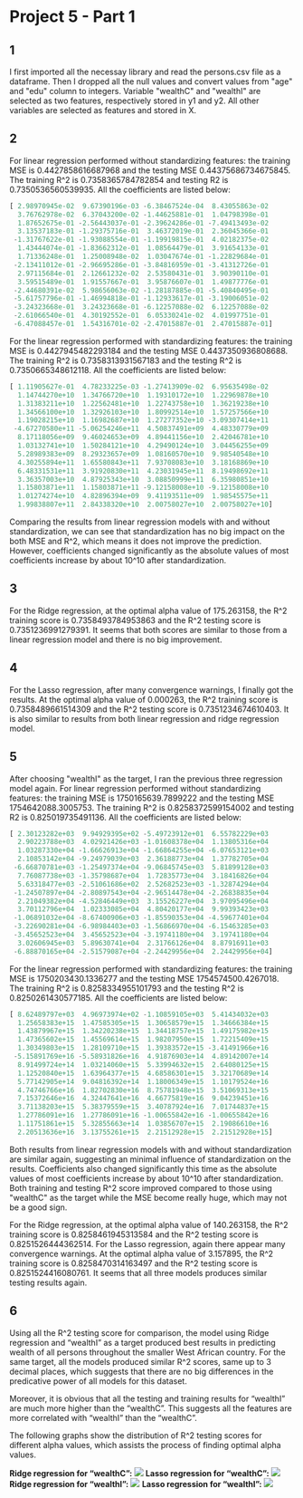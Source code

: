 # Project 5 - Part 1

## 1
I first imported all the necessay library and read the persons.csv file as a dataframe. Then I dropped all the null values and convert values from "age" and "edu" column to integers. Variable "wealthC" and "wealthI" are selected as two features, respectively stored in y1 and y2. All other variables are selected as features and stored in X. 

## 2
For linear regression performed without standardizing features: the training MSE is 0.4427858616687968 and the testing MSE 0.44375686734675845. The training R^2 is 0.7358365784782854 and testing R2 is 0.7350536560539935. All the coefficients are listed below: 
```python
[ 2.98970945e-02  9.67390196e-03 -6.38467524e-04  8.43055863e-02
  3.76762978e-02  6.37043200e-02 -1.44625881e-01  1.04798398e-01
  1.87652675e-01 -2.56443037e-01 -2.39624286e-01 -7.49413493e-02
  3.13537183e-01 -1.29375716e-01  3.46372019e-01  2.36045366e-01
 -1.31767622e-01 -1.93088554e-01 -1.19919815e-01  4.02182375e-02
  1.43444074e-01 -1.83662312e-01  1.08564479e-01  3.91654133e-01
  1.71336248e-01  1.25008948e-02  1.03047674e-01 -1.22829684e-01
 -2.13411012e-01 -2.96695286e-01 -3.84816959e-01 -3.41312726e-01
  2.97115684e-01  2.12661232e-02  2.53580431e-01  3.90390110e-01
  3.59515489e-01  1.91557667e-01  3.95876607e-01  1.49877776e-01
 -2.44680391e-02  5.98656063e-02 -1.28187885e-01 -5.40840495e-01
 -5.61757796e-01 -1.46994818e-01 -1.12933617e-01 -3.19006051e-02
 -3.24323668e-01  3.24323668e-01 -6.12257088e-02  6.12257088e-02
 -2.61066540e-01  4.30192552e-01  6.05330241e-02  4.01997751e-01
 -6.47088457e-01  1.54316701e-02 -2.47015887e-01  2.47015887e-01]
```
For the linear regression performed with standardizing features: the training MSE is 0.4427945482293184 and the testing MSE 0.4437350936808688. The training R^2 is 0.7358313931567183 and the testing R^2 is 0.7350665348612118. All the coefficients are listed below: 
```python
[ 1.11905627e-01  4.78233225e-03 -1.27413909e-02  6.95635498e-02
  1.14744270e+10  1.34766720e+10  1.19310172e+10  1.22969878e+10
  1.31383211e+10  1.22562481e+10  1.22743758e+10  1.36219238e+10
  1.34566100e+10  1.32926103e+10  1.80992514e+10  1.57257566e+10
  1.19028215e+10  1.16982687e+10  1.27277352e+10 -3.09307414e+11
 -4.67270580e+11 -5.06254246e+11  4.50837491e+09  4.48330779e+09
  8.17118056e+09  9.46024653e+09  4.89441156e+10  2.42046781e+10
  1.03132741e+10  1.50284121e+10  4.29490124e+10  3.04456255e+09
  5.28989383e+09  8.29323657e+09  1.08160570e+10  9.98540548e+10
  4.30255894e+11  1.65580843e+11  7.93708083e+10  3.18168869e+10
  6.48331531e+11  3.91920830e+11  4.23031945e+11  8.19498692e+11
  3.36357003e+10  4.87925343e+10  3.08850999e+11  6.35980851e+10
  1.15803871e+11  1.15803871e+11 -9.12158008e+10 -9.12158008e+10
  1.01274274e+10  4.82896394e+09  9.41193511e+09  1.98545575e+11
  1.99838807e+11  2.84338320e+10  2.00758027e+10  2.00758027e+10]
```
Comparing the results from linear regression models with and without standardization, we can see that standardization has no big impact on the both MSE and R^2, which means it does not improve the prediction. However, coefficients changed significantly as the absolute values of most coefficients increase by about 10^10 after standardization.

## 3
For the Ridge regression, at the optimal alpha value of 175.263158, the R^2 training score is 0.7358493784953863 and the R^2 testing score is 0.7351236991279391. It seems that both scores are similar to those from a linear regression model and there is no big improvement. 

## 4
For the Lasso regression, after many convergence warnings, I finally got the results. At the optimal alpha value of 0.000263, the R^2 training score is 0.7358489661514309 and the R^2 testing score is 0.7351234674610403. It is also similar to results from both linear regression and ridge regression model. 

## 5
After choosing "wealthI" as the target, I ran the previous three regression model again. For linear regression performed without standardizing features: the training MSE is 1750165639.7899222 and the testing MSE 1754642088.3005753. The training R^2 is 0.8258372599154002 and testing R2 is 0.825019735491136. All the coefficients are listed below: 
```python
[ 2.30123282e+03  9.94929395e+02 -5.49723912e+01  6.55782229e+03
  2.90223788e+03  4.02921426e+03 -1.01608378e+04  1.13805316e+04
  1.03287330e+04 -1.66626913e+04 -1.66864255e+04 -6.07653121e+03
  2.10853142e+04 -9.24979039e+03  2.36188773e+04  1.37782705e+04
 -6.66870781e+03 -1.25497374e+04 -9.06845745e+03  5.81899128e+03
  7.76087738e+03 -1.35798687e+04  1.72835773e+04  3.18416826e+04
  5.63318477e+03 -2.51061686e+02  2.52682523e+03 -1.32874294e+04
 -1.24507897e+04 -2.80897543e+04 -2.96514478e+04 -2.26838835e+04
  2.21049382e+04 -4.52846449e+03  3.15526227e+04  3.97095496e+04
  3.70112796e+04  1.02333085e+04  4.80420177e+04  9.99393423e+03
 -1.06891032e+04 -8.67400906e+03 -1.85590353e+04 -4.59677401e+04
 -3.22690281e+04 -6.98984403e+03 -1.56866970e+04 -6.15463285e+03
 -3.45652523e+04  3.45652523e+04 -3.19741180e+04  3.19741180e+04
  3.02606945e+03  5.89630741e+04  2.31766126e+04  8.87916911e+03
 -6.88870165e+04 -2.51579087e+04 -2.24429956e+04  2.24429956e+04]
 ```
For the linear regression performed with standardizing features: the training MSE is 1750203430.1336277 and the testing MSE 1754574500.4267018. The training R^2 is 0.8258334955101793 and the testing R^2 is 0.8250261430577185. All the coefficients are listed below: 

```python
[ 8.62489797e+03  4.96973974e+02 -1.10859105e+03  5.41434032e+03
  1.25658383e+15  1.47585305e+15  1.30658579e+15  1.34666384e+15
  1.43879967e+15  1.34220238e+15  1.34418757e+15  1.49175982e+15
  1.47365602e+15  1.45569614e+15  1.98207950e+15  1.72215409e+15
  1.30349803e+15  1.28109710e+15  1.39383572e+15 -3.41491966e+16
 -5.15891769e+16 -5.58931826e+16  4.91876903e+14  4.89142007e+14
  8.91499724e+14  1.03214060e+15  5.33994632e+15  2.64080125e+15
  1.12520840e+15  1.63964377e+15  4.68586301e+15  3.32170689e+14
  5.77142905e+14  9.04816392e+14  1.18006349e+15  1.10179524e+16
  4.74746766e+16  1.82702830e+16  8.75781948e+15  3.51069313e+15
  7.15372646e+16  4.32447641e+16  4.66775819e+16  9.04239451e+16
  3.71138203e+15  5.38379559e+15  3.40787924e+16  7.01744837e+15
  1.27786091e+16  1.27786091e+16 -1.00655842e+16 -1.00655842e+16
  1.11751861e+15  5.32855663e+14  1.03856707e+15  2.19086610e+16
  2.20513636e+16  3.13755261e+15  2.21512928e+15  2.21512928e+15]
 ```
Both results from linear regression models with and without standardization are similar again, suggesting an minimal influence of standardization on the results. Coefficients also changed significantly this time as the absolute values of most coefficients increase by about 10^10 after standardization. Both training and testing R^2 score improved compared to those using "wealthC" as the target while the MSE become really huge, which may not be a good sign. 

For the Ridge regression, at the optimal alpha value of 140.263158, the R^2 training score is 0.8258461945313584 and the R^2 testing score is 0.8251526444362514. 
For the Lasso regression, again there appear many convergence warnings. At the optimal alpha value of 3.157895, the R^2 training score is 0.8258470314163497 and the R^2 testing score is 0.8251524416080761. It seems that all three models produces similar testing results again. 

## 6 
Using all the R^2 testing score for comparison, the model using Ridge regression and “wealthI” as a target produced best results in predicting wealth of all persons throughout the smaller West African country. For the same target, all the models produced similar R^2 scores, same up to 3 decimal places, which suggests that there are no big differences in the predicative power of all models for this dataset. 

Moreover, it is obvious that all the testing and training results for “wealthI” are much more higher than the “wealthC”. This suggests all the features are more correlated with “wealthI” than the “wealthC”. 

The following graphs show the distribution of R^2 testing scores for different alpha values, which assists the process of finding optimal alpha values. 

**Ridge regression for “wealthC”:** 
![](project5_1.png)
**Lasso regression for “wealthC”:** 
![](project5_2.png)
**Ridge regression for “wealthI”:** 
![](project5_3.png)
**Lasso regression for “wealthI”:**
![](project5_4.png)




